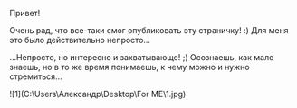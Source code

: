 Привет!

Очень рад, что все-таки смог опубликовать эту страничку! :)
Для меня это было действительно непросто...

...Непросто, но интересно и захватывающе! ;)
Осознаешь, как мало знаешь, но в то же время понимаешь, к чему можно и нужно стремиться...

![1](C:\Users\Александр\Desktop\For ME\1.jpg)


